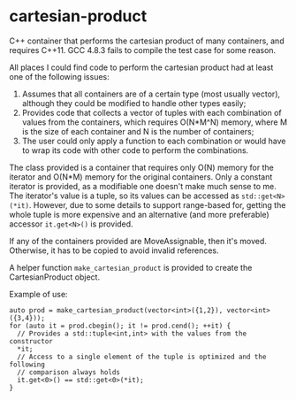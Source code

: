 cartesian-product
=================

C++ container that performs the cartesian product of many containers, and
requires C++11. GCC 4.8.3 fails to compile the test case for some reason.

All places I could find code to perform the cartesian product had at least one
of the following issues:

1. Assumes that all containers are of a certain type (most usually vector),
although they could be modified to handle other types easily;
2. Provides code that collects a vector of tuples with each combination of
values from the containers, which requires O(N\*M^N) memory, where M is the size
of each container and N is the number of containers;
3. The user could only apply a function to each combination or would have to
wrap its code with other code to perform the combinations.

The class provided is a container that requires only O(N) memory for the
iterator and O(N\*M) memory for the original containers. Only a constant
iterator is provided, as a modifiable one doesn't make much sense to me. The
iterator's value is a tuple, so its values can be accessed as
`std::get<N>(*it)`. However, due to some details to support range-based for,
getting the whole tuple is more expensive and an alternative (and more
preferable) accessor `it.get<N>()` is provided.

If any of the containers provided are MoveAssignable, then it's moved.
Otherwise, it has to be copied to avoid invalid references.

A helper function `make_cartesian_product` is provided to create the
CartesianProduct object.

Example of use:
```
auto prod = make_cartesian_product(vector<int>({1,2}), vector<int>({3,4}));
for (auto it = prod.cbegin(); it != prod.cend(); ++it) {
  // Provides a std::tuple<int,int> with the values from the constructor
  *it;
  // Access to a single element of the tuple is optimized and the following
  // comparison always holds
  it.get<0>() == std::get<0>(*it);
}
```
